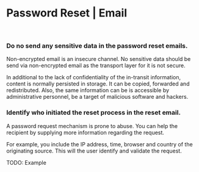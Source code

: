# Password Reset | Email
<br>

### Do no send any sensitive data in the password reset emails.

Non-encrypted email is an insecure channel. No sensitive data should be send via non-encrypted email as the transport layer for it is not secure.

In additional to the lack of confidentiality of the in-transit information, content is normally persisted in storage. It can be copied, forwarded and redistributed. Also, the same information can be is accessible by administrative personnel, be a target of malicious software and hackers.
<br>


### Identify who initiated the reset process in the reset email.

A password request mechanism is prone to abuse. You can help the recipient by supplying more information regarding the request.

For example, you include the IP address, time, browser and country of the originating source. This will the user identify and validate the request.

TODO: Example
<br>




